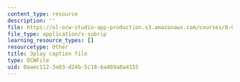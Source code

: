 ```yaml
---
content_type: resource
description: ''
file: https://ol-ocw-studio-app-production.s3.amazonaws.com/courses/8-01sc-classical-mechanics-fall-2016/0aaec1123e03d24b5c186a469a8a4155_RBaBEjzMr4E.srt
file_type: application/x-subrip
learning_resource_types: []
resourcetype: Other
title: 3play caption file
type: OCWFile
uid: 0aaec112-3e03-d24b-5c18-6a469a8a4155
---
```

